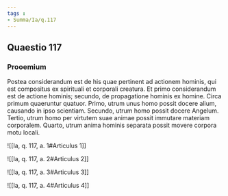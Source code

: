 ```yaml
---
tags : 
- Summa/Ia/q.117
---
```


## Quaestio 117

### Prooemium

Postea considerandum est de his quae pertinent ad actionem hominis, qui est compositus ex spirituali et corporali creatura. Et primo considerandum est de actione hominis; secundo, de propagatione hominis ex homine. Circa primum quaeruntur quatuor. Primo, utrum unus homo possit docere alium, causando in ipso scientiam. Secundo, utrum homo possit docere Angelum. Tertio, utrum homo per virtutem suae animae possit immutare materiam corporalem. Quarto, utrum anima hominis separata possit movere corpora motu locali.

![[Ia, q. 117, a. 1#Articulus 1]]

![[Ia, q. 117, a. 2#Articulus 2]]

![[Ia, q. 117, a. 3#Articulus 3]]

![[Ia, q. 117, a. 4#Articulus 4]]

